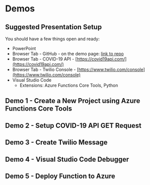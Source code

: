 # Demos

## Suggested Presentation Setup

You should have a few things open and ready:
- PowerPoint
- Browser Tab - GitHub - on the demo page: [link to repo](link)
- Browser Tab - COVID-19 API - [https://covid19api.com/](https://covid19api.com/)
- Browser Tab - Twilio Console - [https://www.twilio.com/console](https://www.twilio.com/console)
- Visual Studio Code
    - Extensions: Azure Functions Core Tools, Python

## Demo 1 - Create a New Project using Azure Functions Core Tools

## Demo 2 - Setup COVID-19 API GET Request

## Demo 3 - Create Twilio Message

## Demo 4 - Visual Studio Code Debugger

## Demo 5 - Deploy Function to Azure

